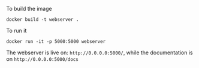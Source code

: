 To build the image

```
docker build -t webserver .
```

To run it
```
docker run -it -p 5000:5000 webserver
```
The webserver is live on: `http://0.0.0.0:5000/`, while the documentation is on `http://0.0.0.0:5000/docs`